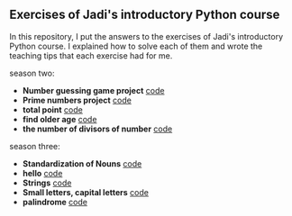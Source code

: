 ## Exercises of Jadi's introductory Python course
In this repository, I put the answers to the exercises of Jadi's introductory Python course. I explained how to solve each of them and wrote the teaching tips that each exercise had for me.



season two:
+ __Number guessing game project__  [code](https://github.com/pedramkhaledyan/Exercises_of_Jadi-s_introductory_Python_course/blob/master/season%202/Number%20guessing%20game%20project.py)
+ __Prime numbers project__ [code](https://github.com/pedramkhaledyan/Exercises_of_Jadi-s_introductory_Python_course/blob/master/season%202/prime.py)
+ __total point__ [code](https://github.com/pedramkhaledyan/Exercises_of_Jadi-s_introductory_Python_course/blob/master/season%202/total_point.py)
+ __find older age__ [code](https://github.com/pedramkhaledyan/Exercises_of_Jadi-s_introductory_Python_course/blob/main/season%202/older_age.py)
+ __the number of divisors of number__ [code](https://github.com/pedramkhaledyan/Exercises_of_Jadi-s_introductory_Python_course/blob/main/season%202/Divisor.py)
  
season three:
+ __Standardization of Nouns__ [code](https://github.com/pedramkhaledyan/Exercises_of_Jadi-s_introductory_Python_course/blob/main/season%203/Standardization%20of%20nouns.py)
+ __hello__ [code](https://github.com/pedramkhaledyan/Exercises_of_Jadi-s_introductory_Python_course/blob/main/season%203/hello.py)
+ __Strings__ [code](https://github.com/pedramkhaledyan/Exercises_of_Jadi-s_introductory_Python_course/blob/main/season%203/srtrings.py)
+ __Small letters, capital letters__ [code](https://github.com/pedramkhaledyan/Exercises_of_Jadi-s_introductory_Python_course/blob/main/season%203/Small%20letters%2C%20capital%20letters.py)
+ __palindrome__ [code](https://github.com/pedramkhaledyan/Exercises_of_Jadi-s_introductory_Python_course/blob/main/season%203/palindrome.py)